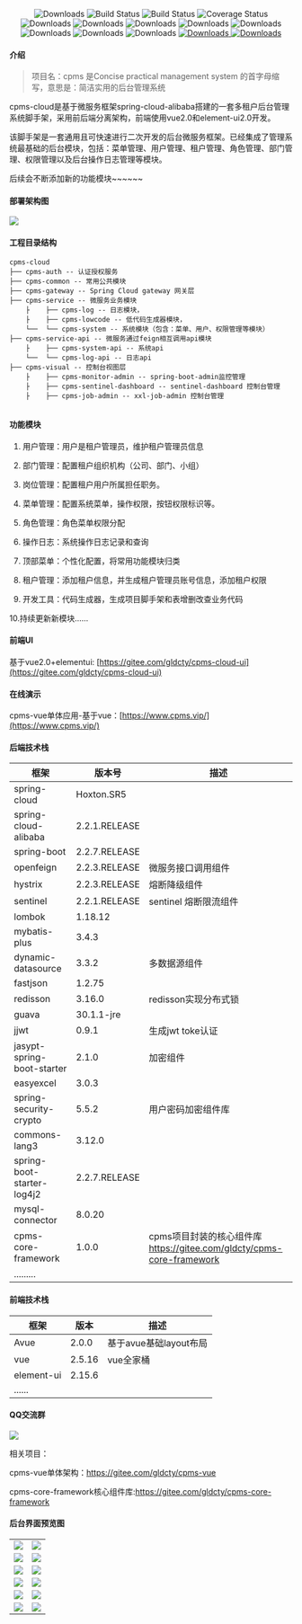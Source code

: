 <p align="center">
  <img src="https://img.shields.io/badge/Spring%20Cloud-Hoxton.SR5-green.svg" alt="Downloads">
  <img src="https://img.shields.io/badge/SpringBoot-2.2.7.RELEASE-brightgreen.svg" alt="Build Status">
  <img src="https://img.shields.io/badge/spring%20cloud%20alibaba-2.2.1.RELEASE-red.svg" alt="Build Status">
  <img src="https://img.shields.io/badge/JDK-11-informational.svg" alt="Coverage Status">
  <img src="https://img.shields.io/badge/mysql-5.7+-informational.svg" alt="Downloads">
  <img src="https://img.shields.io/badge/mybatis%20plus-3.4.3-yellow.svg" alt="Downloads">
  <img src="https://img.shields.io/badge/redission-3.16.0+-important.svg" alt="Downloads">
   <img src="https://img.shields.io/badge/openfeign-2.2.3.RELEASE-yellowgreen.svg" alt="Downloads">
 <img src="https://img.shields.io/badge/xxl%20job-2.3.0-blue.svg" alt="Downloads">
<img src="https://img.shields.io/badge/lombok-1.18.12-green.svg" alt="Downloads">
<img src="https://img.shields.io/badge/fastjson-1.2.75-green.svg" alt="Downloads">
<img src="https://img.shields.io/badge/guava-30.1.1%20jre-informational.svg" alt="Downloads">

<a target="_blank" href="https://gitee.com/gldcty/cpms-core-framework">
  <img src="https://img.shields.io/badge/cpms%20core%20framework-1.0.0-blue.svg" alt="Downloads">
 </a>

 <a target="_blank" href="https://www.cpms.vip">
   <img src="https://img.shields.io/badge/Copyright-@cpms-success.svg" alt="Downloads">
 </a>
 </p>  

#### 介绍

> 项目名：cpms 是Concise practical management system 的首字母缩写，意思是：简洁实用的后台管理系统

cpms-cloud是基于微服务框架spring-cloud-alibaba搭建的一套多租户后台管理系统脚手架，采用前后端分离架构，前端使用vue2.0和element-ui2.0开发。

该脚手架是一套通用且可快速进行二次开发的后台微服务框架。已经集成了管理系统最基础的后台模块，包括：菜单管理、用户管理、租户管理、角色管理、部门管理、权限管理以及后台操作日志管理等模块。

后续会不断添加新的功能模块~~~~~~

#### 部署架构图
 <img src="https://gitee.com/gldcty/cpms-cloud/raw/master/doc/img/cpms-cloud.drawio.png">

#### 工程目录结构

```
cpms-cloud
├── cpms-auth -- 认证授权服务
├── cpms-common -- 常用公共模块
├── cpms-gateway -- Spring Cloud gateway 网关层
├── cpms-service -- 微服务业务模块
    ├    ├── cpms-log -- 日志模块，
    ├    ├── cpms-lowcode -- 低代码生成器模块，
    └──  └── cpms-system -- 系统模块（包含：菜单、用户、权限管理等模块）
├── cpms-service-api -- 微服务通过feign相互调用api模块
    ├    ├── cpms-system-api -- 系统api 
    └──  └── cpms-log-api -- 日志api 
├── cpms-visual -- 控制台视图层
    ├    ├── cpms-monitor-admin -- spring-boot-admin监控管理
    ├    ├── cpms-sentinel-dashboard -- sentinel-dashboard 控制台管理
    ├    ├── cpms-job-admin -- xxl-job-admin 控制台管理
    
```

#### 功能模块

1. 用户管理：用户是租户管理员，维护租户管理员信息

2. 部门管理：配置租户组织机构（公司、部门、小组）

3. 岗位管理：配置租户用户所属担任职务。

4. 菜单管理：配置系统菜单，操作权限，按钮权限标识等。

5. 角色管理：角色菜单权限分配

6. 操作日志：系统操作日志记录和查询

7. 顶部菜单：个性化配置，将常用功能模块归类

8. 租户管理：添加租户信息，并生成租户管理员账号信息，添加租户权限

9. 开发工具：代码生成器，生成项目脚手架和表增删改查业务代码

10.持续更新新模块......

#### 前端UI
基于vue2.0+elementui: [https://gitee.com/gldcty/cpms-cloud-ui](https://gitee.com/gldcty/cpms-cloud-ui) 

#### 在线演示
  cpms-vue单体应用-基于vue：[https://www.cpms.vip/](https://www.cpms.vip/)

#### 后端技术栈

| 框架                       | 版本号        | 描述                                                         |
| -------------------------- | ------------- | ------------------------------------------------------------ |
| spring-cloud               | Hoxton.SR5    |                                                              |
| spring-cloud-alibaba       | 2.2.1.RELEASE |                                                              |
| spring-boot                | 2.2.7.RELEASE |                                                              |
| openfeign                  | 2.2.3.RELEASE | 微服务接口调用组件                                           |
| hystrix                    | 2.2.3.RELEASE | 熔断降级组件                                                 |
| sentinel                   | 2.2.1.RELEASE | sentinel 熔断限流组件                                               |
| lombok                     | 1.18.12       |                                                              |
| mybatis-plus               | 3.4.3         |                                                              |
| dynamic-datasource         | 3.3.2         | 多数据源组件                                                 |
| fastjson                   | 1.2.75        |                                                              |
| redisson                   | 3.16.0        | redisson实现分布式锁                                         |
| guava                      | 30.1.1-jre    |                                                              |
| jjwt                       | 0.9.1         | 生成jwt toke认证                                             |
| jasypt-spring-boot-starter | 2.1.0         | 加密组件                                                     |
| easyexcel                  | 3.0.3         |                                                              |
| spring-security-crypto     | 5.5.2         | 用户密码加密组件库                                           |
| commons-lang3              | 3.12.0        |                                                              |
| spring-boot-starter-log4j2 | 2.2.7.RELEASE |                                                              |
| mysql-connector            | 8.0.20        |                                                              |
| cpms-core-framework        | 1.0.0         | cpms项目封装的核心组件库<br />https://gitee.com/gldcty/cpms-core-framework |
| .........                  |               |                                                              |



#### 前端技术栈


| 框架       | 版本   | 描述                   |
| ---------- | ------ | ---------------------- |
| Avue       | 2.0.0  | 基于avue基础layout布局 |
| vue        | 2.5.16 | vue全家桶              |
| element-ui | 2.15.6 |                        |
| ......     |        |                        |


#### QQ交流群
<img src="https://gitee.com/gldcty/cpms-cloud/raw/master/doc/img/qq-qun-01.png"/>

相关项目：

cpms-vue单体架构：https://gitee.com/gldcty/cpms-vue

cpms-core-framework核心组件库:https://gitee.com/gldcty/cpms-core-framework

#### 后台界面预览图

<table>
        <tr>
        <td><img src="https://gitee.com/gldcty/cpms-cloud/raw/master/doc/img/pic12.png"/></td>
        <td><img src="https://gitee.com/gldcty/cpms-cloud/raw/master/doc/img/pic11.png"/></td>
    </tr>
    <tr>
        <td><img src="https://gitee.com/gldcty/cpms-cloud/raw/master/doc/img/pic10.png"/></td>
        <td><img src="https://gitee.com/gldcty/cpms-cloud/raw/master/doc/img/pic09.png"/></td>
    </tr>
    <tr>
        <td><img src="https://gitee.com/gldcty/cpms-cloud/raw/master/doc/img/pic08.png"/></td>
        <td><img src="https://gitee.com/gldcty/cpms-cloud/raw/master/doc/img/pic07.png"/></td>
    </tr>
    <tr>
        <td><img src="https://gitee.com/gldcty/cpms-cloud/raw/master/doc/img/pic06.png"/></td>
        <td><img src="https://gitee.com/gldcty/cpms-cloud/raw/master/doc/img/pic05.png"/></td>
    </tr>
    <tr>
        <td><img src="https://gitee.com/gldcty/cpms-cloud/raw/master/doc/img/pic04.png"/></td>
        <td><img src="https://gitee.com/gldcty/cpms-cloud/raw/master/doc/img/pic03.png"/></td>
    </tr>
    <tr>
        <td><img src="https://gitee.com/gldcty/cpms-cloud/raw/master/doc/img/pic01.png"/></td>
        <td><img src="https://gitee.com/gldcty/cpms-cloud/raw/master/doc/img/pic02.png"/></td>
    </tr>
</table>















